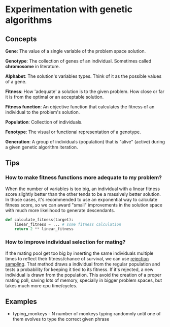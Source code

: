 # Experimentation with genetic algorithms

## Concepts

**Gene**: The value of a single variable of the problem space solution.

**Genotype**: The collection of genes of an individual. Sometimes called **chromosome** in literature.

**Alphabet**: The solution's variables types. Think of it as the possible values of a gene.

**Fitness**: How 'adequate' a solution is to the given problem. How close or far it is from the optimal or an acceptable solution.

**Fitness function**: An objective function that calculates the fitness of an individual to the problem's solution.

**Population**: Collection of individuals.

**Fenotype**: The visual or functional representation of a genotype.

**Generation**: A group of individuals (population) that is "alive" (active) during a given genetic algorithm iteration.


## Tips

### How to make fitness functions more adequate to my problem?

When the number of variables is too big, an individual with a linear fitness score slightly better than the other tends to be a massively better solution. In those cases, it's recommended to use an exponential way to calculate fitness score, so we can award "small" improvements in the solution space with much more likelihood to generate descendants.

```python
def calculate_fitness(target):
    linear_fitness = ... # some fitness calculation
    return 2 ** linear_fitness
```

### How to improve individual selection for mating?

If the mating pool get too big by inserting the same individuals multiple times to reflect their fitness/chance of survival, we can use [rejection sampling](https://en.wikipedia.org/wiki/Rejection_sampling). That method draws a individual from the regular population and tests a probability for keeping it tied to its fitness. If it's rejected, a new individual is drawn from the population. This avoid the creation of a proper mating poll, saving lots of memory, specially in bigger problem spaces, but takes much more cpu time/cycles.


## Examples

* typing_monkeys - N number of monkeys typing randomnly until one of them evolves to type the correct given phrase


